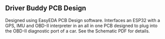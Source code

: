 ## Driver Buddy PCB Design

Designed using EasyEDA PCB Design software. Interfaces an ESP32 with a GPS, IMU and OBD-II interpreter in an all in one PCB designed to plug into the OBD-II diagnostic port of a car. See the Schematic PDF for details.
